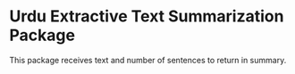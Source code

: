 # Urdu Extractive Text Summarization Package

This package receives text and number of sentences to return in summary.

